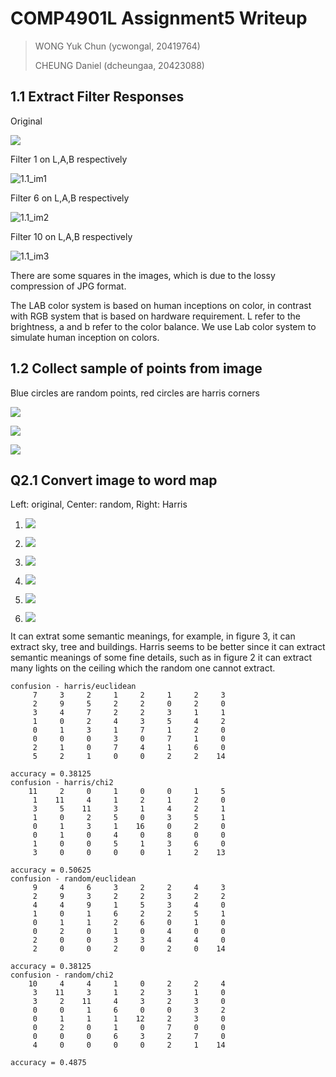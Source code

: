 # COMP4901L Assignment5 Writeup

>WONG Yuk Chun (ycwongal, 20419764)
>
>CHEUNG Daniel (dcheungaa, 20423088)

## 1.1 Extract Filter Responses

Original

![](data/airport/sun_aerinlrdodkqnypz.jpg)

Filter 1 on L,A,B respectively

![1.1_im1](saved_figures/1.1im1.jpg)

Filter 6 on L,A,B respectively

![1.1_im2](saved_figures/1.1im2.jpg)

Filter 10 on  L,A,B respectively

![1.1_im3](saved_figures/1.1im3.jpg)

There are some squares in the images, which is due to the lossy compression of JPG format.

The LAB color system is based on human inceptions on color, in contrast with RGB system that is based on hardware requirement. L refer to the brightness, a and b refer to the color balance. We use Lab color system to simulate human inception on colors.

## 1.2 Collect sample of points from image

Blue circles are random points, red circles are harris corners

![](saved_figures/1.2im1.jpg)

![](saved_figures/1.2im2.jpg)

![](saved_figures/1.2im3.jpg)

## Q2.1 Convert image to word map

Left: original, Center: random, Right: Harris

1. ![](saved_figures/2.1im1.jpg)

2. ![](saved_figures/2.1im2.jpg)

3. ![](saved_figures/2.1im3.jpg)

4. ![](saved_figures/2.1im4.jpg)

5. ![](saved_figures/2.1im5.jpg)

6. ![](saved_figures/2.1im6.jpg)

It can extrat some semantic meanings, for example, in figure 3, it can extract sky, tree and buildings. Harris seems to be better since it can extract semantic meanings of some fine details, such as in figure 2 it can extract many lights on the ceiling which the random one cannot extract.

```
confusion - harris/euclidean
     7     3     2     1     2     1     2     3
     2     9     5     2     2     0     2     0
     3     4     7     2     2     3     1     1
     1     0     2     4     3     5     4     2
     0     1     3     1     7     1     2     0
     0     0     0     3     0     7     1     0
     2     1     0     7     4     1     6     0
     5     2     1     0     0     2     2    14

accuracy = 0.38125
confusion - harris/chi2
    11     2     0     1     0     0     1     5
     1    11     4     1     2     1     2     0
     3     5    11     3     1     4     2     1
     1     0     2     5     0     3     5     1
     0     1     3     1    16     0     2     0
     0     1     0     4     0     8     0     0
     1     0     0     5     1     3     6     0
     3     0     0     0     0     1     2    13

accuracy = 0.50625
confusion - random/euclidean
     9     4     6     3     2     2     4     3
     2     9     3     2     2     3     2     2
     4     4     9     1     5     3     4     0
     1     0     1     6     2     2     5     1
     0     1     1     2     6     0     1     0
     0     2     0     1     0     4     0     0
     2     0     0     3     3     4     4     0
     2     0     0     2     0     2     0    14

accuracy = 0.38125
confusion - random/chi2
    10     4     4     1     0     2     2     4
     3    11     3     1     2     3     1     0
     3     2    11     4     3     2     3     0
     0     0     1     6     0     0     3     2
     0     1     1     1    12     2     3     0
     0     2     0     1     0     7     0     0
     0     0     0     6     3     2     7     0
     4     0     0     0     0     2     1    14

accuracy = 0.4875
```